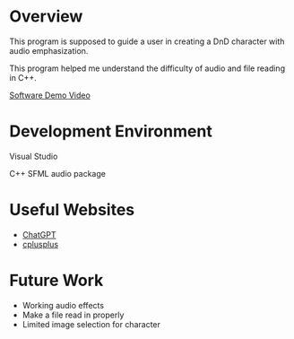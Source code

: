 # Overview

This program is supposed to guide a user in creating a DnD character with audio emphasization.

This program helped me understand the difficulty of audio and file reading in C++.

[Software Demo Video](http://youtube.link.goes.here)

# Development Environment

Visual Studio

C++
SFML audio package

# Useful Websites

- [ChatGPT](https://chat.openai.com)
- [cplusplus](cplusplus.com/)

# Future Work

- Working audio effects
- Make a file read in properly
- Limited image selection for character
